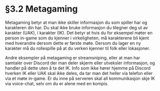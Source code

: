 # §3.2 Metagaming

Metagaming betyr at man ikke skiller informasjon du som spiller har og karakteren din har. Du skal ikke bruke informasjon du tilegner deg ut av karakter (UAK), i karakter (IK). Det betyr at hvis du for eksempel møter en person in-game som du kjenner i virkeligheten, må karakterene bli kjent med hverandre dersom dette er første møte. Dersom du lager en ny karakter må du rollespille på at du verken kjenner til folk eller lokasjoner.

Andre eksempler på metagaming er streamsniping, eller at man har samtaler over Discord der man deler skjerm eller utveksler informasjon, og handler på dette uten å ta det IK. Info som ikke hører hjemme på Discord hverken IK eller UAK skal ikke deles, da tar man det heller via telefon eller via et møte in-game. Er du inne på serveren skal all kommunikasjon skje IK via voice-chat, selv om du er alene med en kompis.
